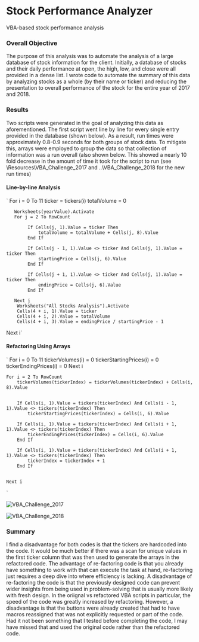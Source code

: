 # Stock Performance Analyzer
VBA-based stock performance analysis

### Overall Objective
The purpose of this analysis was to automate the analysis of a large database of stock information for the client.  Initially, a database of stocks and their daily performance at open, the high, low, and close were all provided in a dense list.  I wrote code to automate the summary of this data by analyzing stocks as a whole (by their name or ticker) and reducing the presentation to overall performance of the stock for the entire year of 2017 and 2018.

### Results
Two scripts were generated in the goal of analyzing this data as aforementioned. The first script went line by line for every single entry provided in the database (shown below). As a result, run times were approximately 0.8-0.9 seconds for both groups of stock data.  To mitigate this, arrays were employed to group the data so that collection of information was a run overall (also shown below. This showed a nearly 10 fold decrease in the amount of time it took for the script to run (see \Resources\VBA_Challenge_2017 and ..\VBA_Challenge_2018 for the new run times)

#### Line-by-line Analysis
`
   For i = 0 To 11
       ticker = tickers(i)
       totalVolume = 0
       
       Worksheets(yearValue).Activate
       For j = 2 To RowCount
           
            If Cells(j, 1).Value = ticker Then
                totalVolume = totalVolume + Cells(j, 8).Value
            End If
           
            If Cells(j - 1, 1).Value <> ticker And Cells(j, 1).Value = ticker Then
                startingPrice = Cells(j, 6).Value
            End If
            
            If Cells(j + 1, 1).Value <> ticker And Cells(j, 1).Value = ticker Then
                endingPrice = Cells(j, 6).Value
            End If

       Next j
        Worksheets("All Stocks Analysis").Activate
        Cells(4 + i, 1).Value = ticker
        Cells(4 + i, 2).Value = totalVolume
        Cells(4 + i, 3).Value = endingPrice / startingPrice - 1

   Next i`

#### Refactoring Using Arrays
`
    For i = 0 To 11
        tickerVolumes(i) = 0
        tickerStartingPrices(i) = 0
        tickerEndingPrices(i) = 0
    Next i
        
    For i = 2 To RowCount
        tickerVolumes(tickerIndex) = tickerVolumes(tickerIndex) + Cells(i, 8).Value
        
       
        If Cells(i, 1).Value = tickers(tickerIndex) And Cells(i - 1, 1).Value <> tickers(tickerIndex) Then
            tickerStartingPrices(tickerIndex) = Cells(i, 6).Value
            
        If Cells(i, 1).Value = tickers(tickerIndex) And Cells(i + 1, 1).Value <> tickers(tickerIndex) Then
            tickerEndingPrices(tickerIndex) = Cells(i, 6).Value
        End If

        If Cells(i, 1).Value = tickers(tickerIndex) And Cells(i + 1, 1).Value <> tickers(tickerIndex) Then
            tickerIndex = tickerIndex + 1
        End If

    
    Next i
 `

![VBA_Challenge_2017](https://user-images.githubusercontent.com/59892063/133951976-1cb482a0-6075-467f-a8ad-4fe36391c5fb.png)

![VBA_Challenge_2018](https://user-images.githubusercontent.com/59892063/133951964-43fde59d-fec9-45c7-9731-d00ba7b0cda0.png)

### Summary

I find a disadvantage for both codes is that the tickers are hardcoded into the code. It would be much better if there was a scan for unique values in the first ticker column that was then used to generate the arrays in the refactored code.  The advantage of re-factoring code is that you already have something to work with that can execute the task at hand, re-factoring just requires a deep dive into where efficiency is lacking.  A disadvantage of re-factoring the code is that the previously designed code can prevent wider insights from being used in problem-solving that is usually more likely with fresh design.  In the oriignal vs refactored VBA scripts in particular, the speed of the code was greatly increased by refactoring. However, a disadvantage is that the buttons were already created that had to have macros reassigned that was not explicitly requested or part of the code. Had it not been something that I tested before completing the code, I may have missed that and used the original code rather than the refactored code.
